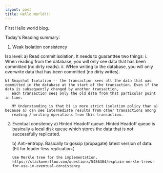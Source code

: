 ```yaml
---
layout: post
title: Hello World!!!
---
```


First Hello world blog.

Today's Reading summary:
1. Weak Isolation consistency

Iso level:
    a) Read commit isolation. It needs to guaranttee two things:
        i. When reading from the database, you will only see data that has been committed (no dirty reads).
        ii. WHen writing to the database, you will only overwrite data that has been committed (no dirty writes).

    b) Snapshot Isolation -- the transaction sees all the data that was committed in the database at the start of the transaction. Even if the data is subsequently changed by another transaction,
       each transaction sees only the old data from that particular point in time. 

       MY Understanding is that b) is more strict isolation policy than a) because a) can see intermediate results from other transactions among
       reading / writing operations from this transaction.

2. Eventual consitency
    a) Hinted Headoff queue.
       Hinted Headoff queue is basically a local disk queue which stores the data that is not successfully replicated.   

    b) Anti-entropy.
       Basically to gossip (propagate) latest version of data. (Fit for leader-less replication.)

       Use Merkle tree for the implementation.
       https://stackoverflow.com/questions/5486304/explain-merkle-trees-for-use-in-eventual-consistency
